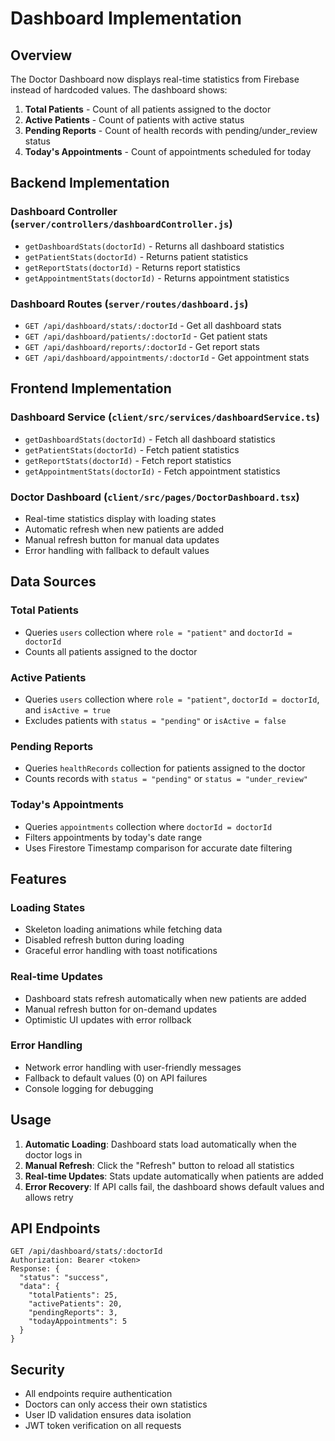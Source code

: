 # Dashboard Implementation

## Overview

The Doctor Dashboard now displays real-time statistics from Firebase instead of hardcoded values. The dashboard shows:

1. **Total Patients** - Count of all patients assigned to the doctor
2. **Active Patients** - Count of patients with active status
3. **Pending Reports** - Count of health records with pending/under_review status
4. **Today's Appointments** - Count of appointments scheduled for today

## Backend Implementation

### Dashboard Controller (`server/controllers/dashboardController.js`)

- `getDashboardStats(doctorId)` - Returns all dashboard statistics
- `getPatientStats(doctorId)` - Returns patient statistics
- `getReportStats(doctorId)` - Returns report statistics
- `getAppointmentStats(doctorId)` - Returns appointment statistics

### Dashboard Routes (`server/routes/dashboard.js`)

- `GET /api/dashboard/stats/:doctorId` - Get all dashboard stats
- `GET /api/dashboard/patients/:doctorId` - Get patient stats
- `GET /api/dashboard/reports/:doctorId` - Get report stats
- `GET /api/dashboard/appointments/:doctorId` - Get appointment stats

## Frontend Implementation

### Dashboard Service (`client/src/services/dashboardService.ts`)

- `getDashboardStats(doctorId)` - Fetch all dashboard statistics
- `getPatientStats(doctorId)` - Fetch patient statistics
- `getReportStats(doctorId)` - Fetch report statistics
- `getAppointmentStats(doctorId)` - Fetch appointment statistics

### Doctor Dashboard (`client/src/pages/DoctorDashboard.tsx`)

- Real-time statistics display with loading states
- Automatic refresh when new patients are added
- Manual refresh button for manual data updates
- Error handling with fallback to default values

## Data Sources

### Total Patients

- Queries `users` collection where `role = "patient"` and `doctorId = doctorId`
- Counts all patients assigned to the doctor

### Active Patients

- Queries `users` collection where `role = "patient"`, `doctorId = doctorId`, and `isActive = true`
- Excludes patients with `status = "pending"` or `isActive = false`

### Pending Reports

- Queries `healthRecords` collection for patients assigned to the doctor
- Counts records with `status = "pending"` or `status = "under_review"`

### Today's Appointments

- Queries `appointments` collection where `doctorId = doctorId`
- Filters appointments by today's date range
- Uses Firestore Timestamp comparison for accurate date filtering

## Features

### Loading States

- Skeleton loading animations while fetching data
- Disabled refresh button during loading
- Graceful error handling with toast notifications

### Real-time Updates

- Dashboard stats refresh automatically when new patients are added
- Manual refresh button for on-demand updates
- Optimistic UI updates with error rollback

### Error Handling

- Network error handling with user-friendly messages
- Fallback to default values (0) on API failures
- Console logging for debugging

## Usage

1. **Automatic Loading**: Dashboard stats load automatically when the doctor logs in
2. **Manual Refresh**: Click the "Refresh" button to reload all statistics
3. **Real-time Updates**: Stats update automatically when patients are added
4. **Error Recovery**: If API calls fail, the dashboard shows default values and allows retry

## API Endpoints

```
GET /api/dashboard/stats/:doctorId
Authorization: Bearer <token>
Response: {
  "status": "success",
  "data": {
    "totalPatients": 25,
    "activePatients": 20,
    "pendingReports": 3,
    "todayAppointments": 5
  }
}
```

## Security

- All endpoints require authentication
- Doctors can only access their own statistics
- User ID validation ensures data isolation
- JWT token verification on all requests
